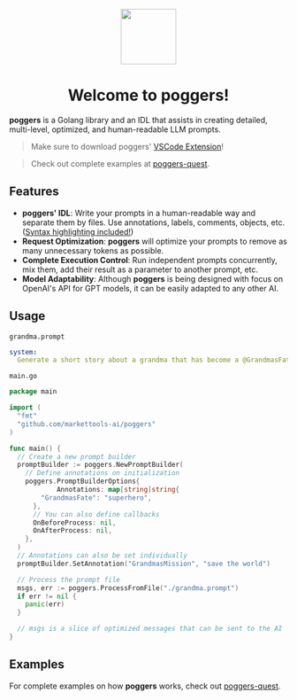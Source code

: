 <p align="center">
  <img src="https://github.com/markettools-ai/poggers/assets/20731019/d560920e-d8ff-4180-846c-b603a5ba35ee" width="100">
  <h1 align="center">Welcome to poggers!</h1>
</p>

**poggers** is a Golang library and an IDL that assists in creating detailed, multi-level, optimized, and human-readable LLM prompts.

> Make sure to download poggers' [VSCode Extension](https://marketplace.visualstudio.com/items?itemName=markettools-ai.poggers-prompt)!

> Check out complete examples at [poggers-quest](https://github.com/markettools-ai/poggers-quest).

## Features
- **poggers' IDL**: Write your prompts in a human-readable way and separate them by files. Use annotations, labels, comments, objects, etc. ([Syntax highlighting included!](https://marketplace.visualstudio.com/items?itemName=markettools-ai.poggers-prompt))
- **Request Optimization**: **poggers** will optimize your prompts to remove as many unnecessary tokens as possible.
- **Complete Execution Control**: Run independent prompts concurrently, mix them, add their result as a parameter to another prompt, etc.
- **Model Adaptability**: Although **poggers** is being designed with focus on OpenAI's API for GPT models, it can be easily adapted to any other AI.

## Usage
`grandma.prompt`
```yaml
system:
  Generate a short story about a grandma that has become a @GrandmasFate to @GrandmasMission.
```
`main.go`
```go
package main

import (
  "fmt"
  "github.com/markettools-ai/poggers"
)

func main() {
  // Create a new prompt builder
  promptBuilder := poggers.NewPromptBuilder(
    // Define annotations on initialization
    poggers.PromptBuilderOptions{
			Annotations: map[string]string{
        "GrandmasFate": "superhero",
      },
      // You can also define callbacks
      OnBeforeProcess: nil,
      OnAfterProcess: nil,
    },
  )
  // Annotations can also be set individually
  promptBuilder.SetAnnotation("GrandmasMission", "save the world")

  // Process the prompt file
  msgs, err := poggers.ProcessFromFile("./grandma.prompt")
  if err != nil {
    panic(err)
  }

  // msgs is a slice of optimized messages that can be sent to the AI
}
```

## Examples
For complete examples on how **poggers** works, check out [poggers-quest](https://github.com/markettools-ai/poggers-quest).
